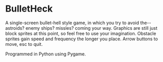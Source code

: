 # BulletHeck

A single-screen bullet-hell style game, in which you try to avoid the--astroids? enemy ships? missles? coming your way. Graphics are still just block sprites at this point, so feel free to use your imagination. Obstacle sprites gain speed and frequency the longer you place. Arrow buttons to move, esc to quit.

Programmed in Python using Pygame.
